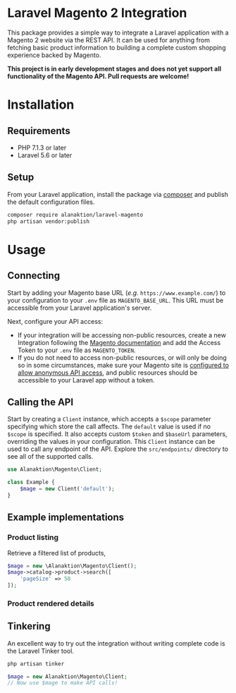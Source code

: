 # Laravel Magento 2 Integration

This package provides a simple way to integrate a Laravel application with a Magento 2 website via the REST API. It can be used for anything from fetching basic product information to building a complete custom shopping experience backed by Magento.

**This project is in early development stages and does not yet support all functionality of the Magento API. Pull requests are welcome!**

# Installation

## Requirements

- PHP 7.1.3 or later
- Laravel 5.6 or later

## Setup

From your Laravel application, install the package via [composer](https://getcomposer.org) and publish the default configuration files.

```bash
composer require alanaktion/laravel-magento
php artisan vendor:publish
```

# Usage

## Connecting

Start by adding your Magento base URL (*e.g.* `https://www.example.com/`) to your configuration to your `.env` file as `MAGENTO_BASE_URL`. This URL must be accessible from your Laravel application's server.

Next, configure your API access:

- If your integration will be accessing non-public resources, create a new Integration following the [Magento documentation](http://devdocs.magento.com/guides/v2.2/get-started/authentication/gs-authentication-token.html) and add the Access Token to your `.env` file as `MAGENTO_TOKEN`.
- If you do not need to access non-public resources, or will only be doing so in some circumstances, make sure your Magento site is [configured to allow anonymous API access](http://devdocs.magento.com/guides/v2.2/rest/anonymous-api-security.html), and public resources should be accessible to your Laravel app without a token.

## Calling the API

Start by creating a `Client` instance, which accepts a `$scope` parameter specifying which store the call affects. The `default` value is used if no `$scope` is specified. It also accepts custom `$token` and `$baseUrl` parameters, overriding the values in your configuration. This `Client` instance can be used to call any endpoint of the API. Explore the `src/endpoints/` directory to see all of the supported calls.

```php
use Alanaktion\Magento\Client;

class Example {
    $mage = new Client('default');
}
```

## Example implementations

### Product listing

Retrieve a filtered list of products,

```php
$mage = new \Alanaktion\Magento\Client();
$mage->catalog->product->search([
    'pageSize' => 50
]);
```

### Product rendered details



## Tinkering

An excellent way to try out the integration without writing complete code is the Laravel Tinker tool.

```bash
php artisan tinker
```

```php
$mage = new Alanaktion\Magento\Client;
// Now use $mage to make API calls!
```
